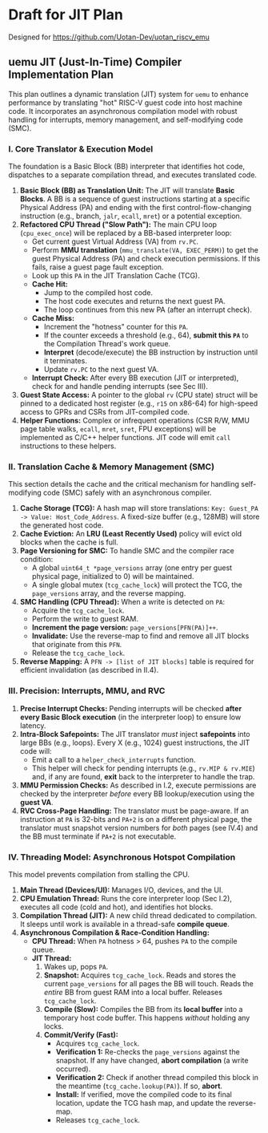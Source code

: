 # Draft for JIT Plan

Designed for https://github.com/Uotan-Dev/uotan_riscv_emu

## uemu JIT (Just-In-Time) Compiler Implementation Plan

This plan outlines a dynamic translation (JIT) system for `uemu` to enhance performance by translating "hot" RISC-V guest code into host machine code. It incorporates an asynchronous compilation model with robust handling for interrupts, memory management, and self-modifying code (SMC).

### I. Core Translator & Execution Model

The foundation is a Basic Block (BB) interpreter that identifies hot code, dispatches to a separate compilation thread, and executes translated code.

1.  **Basic Block (BB) as Translation Unit:** The JIT will translate **Basic Blocks**. A BB is a sequence of guest instructions starting at a specific Physical Address (PA) and ending with the first control-flow-changing instruction (e.g., branch, `jalr`, `ecall`, `mret`) or a potential exception.
2.  **Refactored CPU Thread ("Slow Path"):** The main CPU loop (`cpu_exec_once`) will be replaced by a BB-based interpreter loop:
    * Get current guest Virtual Address (VA) from `rv.PC`.
    * Perform **MMU translation** (`mmu_translate(VA, EXEC_PERM)`) to get the guest Physical Address (PA) and check execution permissions. If this fails, raise a guest page fault exception.
    * Look up this `PA` in the JIT Translation Cache (TCG).
    * **Cache Hit:**
        * Jump to the compiled host code.
        * The host code executes and returns the next guest PA.
        * The loop continues from this new PA (after an interrupt check).
    * **Cache Miss:**
        * Increment the "hotness" counter for this `PA`.
        * If the counter exceeds a threshold (e.g., 64), **submit this `PA`** to the Compilation Thread's work queue.
        * **Interpret** (decode/execute) the BB instruction by instruction until it terminates.
        * Update `rv.PC` to the next guest VA.
    * **Interrupt Check:** After every BB execution (JIT or interpreted), check for and handle pending interrupts (see Sec III).
3.  **Guest State Access:** A pointer to the global `rv` (CPU state) struct will be pinned to a dedicated host register (e.g., `r15` on x86-64) for high-speed access to GPRs and CSRs from JIT-compiled code.
4.  **Helper Functions:** Complex or infrequent operations (CSR R/W, MMU page table walks, `ecall`, `mret`, `sret`, FPU exceptions) will be implemented as C/C++ helper functions. JIT code will emit `call` instructions to these helpers.

### II. Translation Cache & Memory Management (SMC)

This section details the cache and the critical mechanism for handling self-modifying code (SMC) safely with an asynchronous compiler.

1.  **Cache Storage (TCG):** A hash map will store translations: `Key: Guest_PA -> Value: Host_Code_Address`. A fixed-size buffer (e.g., 128MB) will store the generated host code.
2.  **Cache Eviction:** An **LRU (Least Recently Used)** policy will evict old blocks when the cache is full.
3.  **Page Versioning for SMC:** To handle SMC and the compiler race condition:
    * A global `uint64_t *page_versions` array (one entry per guest physical page, initialized to 0) will be maintained.
    * A single global mutex (`tcg_cache_lock`) will protect the TCG, the `page_versions` array, and the reverse mapping.
4.  **SMC Handling (CPU Thread):** When a write is detected on `PA`:
    * Acquire the `tcg_cache_lock`.
    * Perform the write to guest RAM.
    * **Increment the page version:** `page_versions[PFN(PA)]++`.
    * **Invalidate:** Use the reverse-map to find and remove all JIT blocks that originate from this `PFN`.
    * Release the `tcg_cache_lock`.
5.  **Reverse Mapping:** A `PFN -> [list of JIT blocks]` table is required for efficient invalidation (as described in II.4).

### III. Precision: Interrupts, MMU, and RVC

1.  **Precise Interrupt Checks:** Pending interrupts will be checked **after every Basic Block execution** (in the interpreter loop) to ensure low latency.
2.  **Intra-Block Safepoints:** The JIT translator *must* inject **safepoints** into large BBs (e.g., loops). Every X (e.g., 1024) guest instructions, the JIT code will:
    * Emit a call to a `helper_check_interrupts` function.
    * This helper will check for pending interrupts (e.g., `rv.MIP & rv.MIE`) and, if any are found, **exit** back to the interpreter to handle the trap.
3.  **MMU Permission Checks:** As described in I.2, execute permissions are checked by the interpreter *before* every BB lookup/execution using the **guest VA**.
4.  **RVC Cross-Page Handling:** The translator must be page-aware. If an instruction at `PA` is 32-bits and `PA+2` is on a different physical page, the translator must snapshot version numbers for *both* pages (see IV.4) and the BB must terminate if `PA+2` is not executable.

### IV. Threading Model: Asynchronous Hotspot Compilation

This model prevents compilation from stalling the CPU.

1.  **Main Thread (Devices/UI):** Manages I/O, devices, and the UI.
2.  **CPU Emulation Thread:** Runs the core interpreter loop (Sec I.2), executes all code (cold and hot), and identifies hot blocks.
3.  **Compilation Thread (JIT):** A new child thread dedicated to compilation. It sleeps until work is available in a thread-safe **compile queue**.
4.  **Asynchronous Compilation & Race-Condition Handling:**
    * **CPU Thread:** When `PA` hotness > 64, pushes `PA` to the compile queue.
    * **JIT Thread:**
        1.  Wakes up, pops `PA`.
        2.  **Snapshot:** Acquires `tcg_cache_lock`. Reads and stores the current `page_versions` for all pages the BB will touch. Reads the *entire* BB from guest RAM into a local buffer. Releases `tcg_cache_lock`.
        3.  **Compile (Slow):** Compiles the BB from its **local buffer** into a temporary host code buffer. This happens *without* holding any locks.
        4.  **Commit/Verify (Fast):**
            * Acquires `tcg_cache_lock`.
            * **Verification 1:** Re-checks the `page_versions` against the snapshot. If any have changed, **abort compilation** (a write occurred).
            * **Verification 2:** Check if another thread compiled this block in the meantime (`tcg_cache.lookup(PA)`). If so, **abort**.
            * **Install:** If verified, move the compiled code to its final location, update the TCG hash map, and update the reverse-map.
            * Releases `tcg_cache_lock`.
